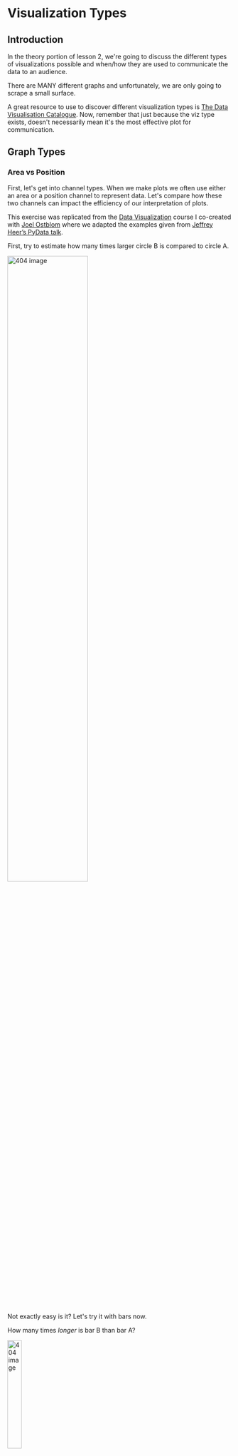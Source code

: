 #  Visualization Types 

## Introduction 

In the theory portion of lesson 2, we're going to discuss the different types of visualizations possible and when/how they are used to communicate the data to an audience. 

There are MANY different graphs and unfortunately, we are only going to scrape a small surface. 

A great resource to use to discover different visualization types is [The Data Visualisation Catalogue](https://datavizcatalogue.com/). Now, remember that just because the viz type exists, doesn't necessarily mean it's the most effective plot for communication. 

## Graph Types 

### Area vs Position

First, let's get into channel types. When we make plots we often use either an area or a position channel to represent data. Let's compare how these two channels can impact the efficiency of our interpretation of plots.  

This exercise was replicated from the [Data Visualization](https://viz-learn.mds.ubc.ca/en/module2) course I co-created with [Joel Ostblom](https://joelostblom.com/) where we adapted the examples given from [Jeffrey Heer’s PyData talk](https://www.youtube.com/watch?v=hsfWtPH2kDg). 

First, try to estimate how many times larger circle B is compared to circle A.


<img src="imgs/circles1.png"  width = "60%" alt="404 image" />


<br>
<br>


Not exactly easy is it? Let's try it with bars now. 

How many times *longer* is bar B than bar A?

<img src="imgs/bars1.png"  width = "25%" alt="404 image" />


<br>
<br>

Well, the answer is the same in both examples the bar B is 8 times longer than bar A and circle B is 8 times larger than the area of circle A. 

Even if you were right with both of these estimates, you would have likely found it easier to compare the length of the bars over the area of the circles. The other question that may come to mind is are you supposed to compare diameter, radius, or area? 

With bars, so long are the widths are the same the ambiguity is lower for comparing objects. 

This is something that really should be on your mind when using visualizations to communicate insights.  

### Pie Charts 

A pie chart is a circular graph (a pie 🥧 if you will) that is broken into slices to illustrate the numerical proportion of a whole.

In pie charts, the arc length, angle and area of each slice are proportional to the value it's representing.


<img src="imgs/pies.png"  width = "100%" alt="404 image" />


Pie charts generally work well when the values are easy fractions like a half or quarter or when the datasets are small but this figure has a bad reputation in data science and is often criticized by experts.  

This communication of information can instead be displayed with either a stacked bar chart or side-by-side bar charts. 


### Stacked Bar Charts 

Stacked bar charts communicate the same information as a pie chart however often it is argued that this is easier to compare values. 

Often stacked bar charts are ideal when there are only two categories since both segments will be easy to compare between categories.


<img src="imgs/stacked.png"  width = "100%" alt="404 image" />


### Side by Side Bars

The last option is if we simply displayed the information using position only and split up the categories into separate bars. 


<img src="imgs/sidebars.png"  width = "100%" alt="404 image" />


Here we can see not only the values of each category quickly and clearly but we don't have to do any hard approximation of how many times larger one category is from another. 



### Comparing Pie, Stacked Bar and Side by Side Bar Plots 

Clause Wike has the following useful table from his [Data Viz](https://clauswilke.com/dataviz/visualizing-proportions.html#a-case-for-pie-charts) resource that explains how the 3 types of plots can most effectively be used. 

<table>
<caption><span id="tab:pros-cons-pie-bar">Table from <a href="https://clauswilke.com/dataviz/visualizing-proportions.html#a-case-for-pie-charts">Clause Wilke's</a> </span> pros and cons of common approaches to visualizing proportions: pie charts, stacked bars, and side-by-side bars.</caption>
<colgroup>
<col width="34%">
<col width="21%">
<col width="21%">
<col width="21%">
</colgroup>
<thead>
<tr class="header">
<th></th>
<th align="center">Pie chart</th>
<th align="center">Stacked bars</th>
<th align="center">Side-by-side bars</th>
</tr>
</thead>
<tbody>
<tr class="odd">
<td>Clearly visualizes the data as proportions of a whole</td>
<td align="center">✔</td>
<td align="center">✔</td>
<td align="center">✖</td>
</tr>
<tr class="even">
<td>Allows easy visual comparison of the relative proportions</td>
<td align="center">✖</td>
<td align="center">✖</td>
<td align="center">✔</td>
</tr>
<tr class="odd">
<td>Visually emphasizes simple fractions, such as 1/2, 1/3, 1/4</td>
<td align="center">✔</td>
<td align="center">✖</td>
<td align="center">✖</td>
</tr>
<tr class="even">
<td>Looks visually appealing even for very small datasets</td>
<td align="center">✔</td>
<td align="center">✖</td>
<td align="center">✔</td>
</tr>
<tr class="odd">
<td>Works well when the whole is broken into many pieces</td>
<td align="center">✖</td>
<td align="center">✖</td>
<td align="center">✔</td>
</tr>
<tr class="even">
<td>Works well for the visualization of many sets of proportions or time series of proportions</td>
<td align="center">✖</td>
<td align="center">✔</td>
<td align="center">✖</td>
</tr>
</tbody>
</table>

My simple rule of thumb is when possible use side-by-side plots unless there are 2 categories where you want a quick identification of when a category is greater.

### 3-D

Ahhhh, The 3D plot. We mentioned this very quickly on the very first day of our course and we saw how changing the dimension of a plot visualizing the ESS of blood vessels increased the identification of low ESS from 71% to 91%. 

<img src="imgs/heart2.png"  width = "50%" alt="404 image" /><img src="imgs/heart3.png"  width = "50%" alt="404 image" />

This alone should be enough of an argument to explain why 3D plots should not be used unnecessarily.

The most common time to avoid 3-dimensional plots is in a bar or pie chart or when you have no way of rotating your plot to see all the views possible. 

Let's look at a clear example where this method is deceiving. 

<img src="imgs/bad-3d-barchart.png"  width = "70%" alt="404 image" />

[Source: Joel Ostblom](https://viz-learn.mds.ubc.ca/en/module2)

The values of each of these bars appear to have the values  A=0.7, B=1.7, C=2.7 and D=3.7.

However, in reality, the true values of A, B, C and D are 1,2,3, and 4 and it's only because of the angle and point of view of the plot, do we see deceiving values. 

This being said, 3D plots can be extremely communicative in animative plots or in topographical maps or when you have control over the view. 

### Scatter Plot

A scatter plot is a type of plot used to visualize 2 columns that both have continuous values.  

<img src="imgs/scatter1.png"  width = "50%" alt="404 image" />

Scatter plots are also used to observe relationships between variables.
For example, if when the values of x increases, the y values tend to increase, there appears to be a positive relationship between the 2 columns. 

<img src="https://www.emathzone.com/wp-content/uploads/2014/10/scatter-diagram.jpg"  width = "60%" alt="404 image" />
<br>
[Source: www.emathzone.com](https://www.emathzone.com/tutorials/basic-statistics/scatter-diagram.html)


You'll likely be using these frequently as they are easy to interpret and they also can show the distribution of 2 columns simultaneously. (We will talk a little more about this later.)


### Line Graphs

You'll often see these when trying to visualize time as a variable. Time is a continuous feature usually plotted on the x-axis.

Data is plotted and a line is created to connect the data between intervals. 


<img src="imgs/line1.png"  width = "75%" alt="404 image" />


Line graphs are quite common in the wild because they are easy to understand.

Rarely, (if ever) will you see line graphs visualizing categorical data. 

Don't mistake line graphs with lines of best fit or trend lines. These are quite different. 


<img src="imgs/trend1.png"  width = "75%" alt="404 image" />

<br>
<br>

A trend line won't connect the data points and instead will find a suitable equation for a line that approximately represents the data as a straight line, whereas line graphs connect the data together. 

### Geographical 

When displaying data with a geospatial component we generally need to use some form of a map. We saw already that Tableau takes coordinates such as latitude and longitude and projects them onto a flat surface. 

<img src="imgs/geospace1.png"  width = "75%" alt="404 image" />

<br>
<br>

We also often colour different regions based on specific data values. These are called **Choropleth maps**. We will learn how to make these in Lesson 3. 

<img src="imgs/geospace2.png"  width = "75%" alt="404 image" />

<br>
<br>


## Quick Quiz

1. Between area and position, which is generally easier to compare when analyzing?
2. What is the name of the graph we use to compare proportions that is circular in shape? 
3. **True or False:** Plotting in 3D can distort the data depending on the view. 
4. **True or False:** There are acceptable times to present a 3D plot.  
5. Which graph is used to visualize how the value of something changes over time?
6. **True or False:** Scatter plots are generally used to visualize the data of 2 discrete variables (columns).  
7. What is the name of a geospatial map where regions and certain areas are coloured or patterned in proportion to a column value or calculation?

```{admonition} Solutions!
:class: dropdown

1. Position
2. Pie chart
3. True
4. True
5. Line graph
6. False
7. Choropleth maps


```


## Distributions 

Often when we are trying to understand our data better, we dive deeper into particular columns and examine how frequently certain values occur, or the range it spans over. 

Visualizing the distribution of these columns allows us to identify both of these measures. 

### Visualizing a Numeric Column

The simplest way to see how a column from a dataframe is distributed is by plotting all the values on a single axis. 

This is like a single axis of a scatter plot. 

<img src="imgs/dist1.png"  width = "100%" alt="404 image" />

<br>
<br>

Now, this looks fine with a few values but what happens when we have thousands or hundreds of thousands of rows?

<img src="imgs/dist2.png"  width = "100%" alt="404 image" />

<br>
<br>

It's now extremely difficult to make sense of the distribution as the points are all overlapping. 

We call this type of behaviour in plots "over-saturated".

So, what can we use instead? 

#### Histograms 

We can instead group the values into bins and show the number of observations in each bin (the count) on the y-axis. 

This ends up looking like a bar chart but instead of a categorical column on one of the axis, we have displayed our continuous, numeric column into groups. 

<img src="imgs/hist1.png"  width = "85%" alt="404 image" />

<br>
<br>

This distribution could be potentially changed with different axis transformations but we can talk about that later on.

Some distributions have a bell shape distribution which we call "normal". Others can have many peaks or no peaks at all which we would call "uniform".

#### Density 

One of the problems with histograms is that we can vary the shape of the distribution depending on the width we assign to each bin. For example, the bins could be \$100 wide or \$500 wide and our distribution would then change.


<img src="imgs/hist2.png"  width = "85%" alt="404 image" />

<br>
<br>

A histogram is not completely unbiased and when we have a small dataset, this can be much more problematic.

We often use histograms because they have been used for centuries now and easy to draw without too many problems. 

With our new age of technology though, we can use other plotting types that have less bias. 

The density plot is a solution to this!


<img src="https://clauswilke.com/dataviz/visualizing_distributions_I_files/figure-html/titanic-ages-dens1-1.png"  width = "75%" alt="404 image" />


Density plots visualize uses **kernel smoothing** to visualize the underlying probability distribution of the data.

Essentially we can create bell-shaped bins for the data instead of square ones in the histograms. These bell-shaped bins are called kernels and added up together to give a smooth distribution. 



Although we often call this a "density plot", the proper name is **Kernel Density Estimate** (KDE).

The funny thing about everything we said above is that Tableau does not facilitate the creation of density plots easily. Of course, there are workarounds for this but we have histograms to work with instead. 


### Visualizing 2 numeric columns 

If we want to compare the distributions of 2 numeric columns, the easiest plot to create would simply be a scatter plot! 


<img src="imgs/scatter2.png"  width = "75%" alt="404 image" />


We can also see the relationship between the two columns, the frequency of the values of each axis, as well as the range. 


### Visualizing the Distribution of Categorical Columns

We've seen that bar charts work as a method of displaying the number of observations for each category in a categorical column which is somewhat like a distribution but is most commonly referred to as just showing the counts of the categories. 


<img src="imgs/boxplot0.png"  width = "20%" alt="404 image" />

<br>
<br>

However, this only shows a single value for each category though whether it be the count, mean, median, etc. and we know that can be quite restrictive. It will hide a lot of the variation that may be occurring in the data and potentially lead to incorrect analysis. 

So, what can we use instead? 

#### Box Plot 

A boxplot is a graph that shows some key summary statistics and often outlying individual values.

<img src="imgs/boxplot1.png"  width = "20%" alt="404 image" />

<br>
<br>

Box plots will show not just the median value, but also the lower and upper quartiles, and often the min and max values or extreme values. 

<img src="https://datavizcatalogue.com/methods/images/anatomy/box_plot.png"  width = "55%" alt="404 image" />

[Source: https://datavizcatalogue.com](https://datavizcatalogue.com/methods/images/anatomy/box_plot.png)
<br>
<br>

- The middle line represents the data's median value. 
- The box is the data's interquartile range (IQR) which is the 25th to the 75th percentile.
- The **whiskers** often indicates the variability outside the upper and lower quartiles.
- Sometimes outliers are displayed as individual marks. 



#### Violin plot 

Although Tableau isn't capable of making violin plots in an easy straightforward way, it's important that we mention them. 

<img src="https://datavizcatalogue.com/methods/images/top_images/SVG/violin_plot.svg"  width = "90%" alt="404 image" />

[Source: https://datavizcatalogue.com](https://datavizcatalogue.com/methods/images/top_images/SVG/violin_plot.svg)
<br>
<br>

Boxplots are effective for showing multiple statistics, however, they are not effective in showing distributions with multiple peaks. 

<img src="https://d2f99xq7vri1nk.cloudfront.net/BoxViolinSmaller.gif"  width = "95%" alt="404 image" />

[Source: Justin Matejka, George Fitzmaurice](https://www.autodesk.com/research/publications/same-stats-different-graphs)
<br>
<br>

Violin plots essentially give us a rotated distribution of the data and help us interpret the data more effectively than a box plot. 


### Visualizing the distribution of 2 Categoric Columns 

Often we may want to see the number of observations that are in 2 specific columns. 

For example, if a movie genre is contained in 1 column, and the rating is a second column, how many movies in our data are of the "Action" genre and are rated 13A? 

You often will have questions that are dependent on knowing how many observations are present in 2 different column categories. 

#### Heatmaps

Heatmaps are a way to effectively visualize the counts of observations from two-dimensional categorical data.


<img src="imgs/heatmap1.png"  width = "75%" alt="404 image" />

<br>
<br>


In this heatmap, we can see that the consumer segment ships the majority of their orders with Standard Class. In fact, for all segments, Standard Class appears to be the most frequent. 

We can really get a sense of our data when comparing 2 categorical columns, and heatmaps are an effective way to do so, however, they do not give the exact count for each colour tint so adjusting the plot accordingly could sometimes be helpful in some scenarios. 


<img src="imgs/heatmap2.png"  width = "75%" alt="404 image" />

#### Plots Using Marker Size 

We talked about how relying on a single colour channel to communicate information can pose some problems for those with colorblindness and it's often harder to see small variations in colour as we can with position or size channels. 

To accommodate for these issues, we can either add the values as we showed above or we can use size **AND** colour for these plots. 

<img src="imgs/heatmap3.png"  width = "75%" alt="404 image" />

<br>
<br>




## Quick Quiz

1. **True or False:** Using the same data, a histogram’s shape can change depending on the bin size.
2. **True or False:** When we are visualizing data from a single column, we are (usually) more interested in the shape/distribution in general, than individual points.
3. What does the middle line of a box plot represent?
4. Which visualization type can show multiple summary statistics of data as well as their distributions?  
5. What is another name for a density plot?
6. What plot type is most appropriate if we are interested in visualizing the relationship between two numeric/quantitative columns?


```{admonition} Solutions!
:class: dropdown

1. True
2. True
3. Median
4. Violin plot
5. Kernel Density Estimate (KDE)
6. Scatter plot

```
